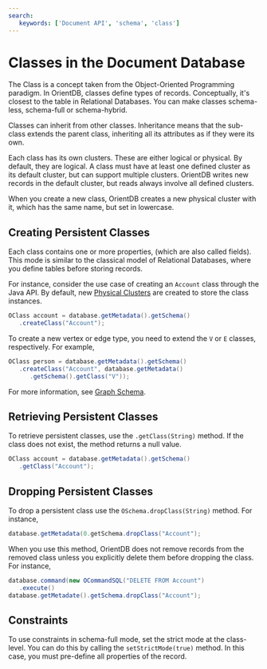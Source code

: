 ```yaml
---
search:
   keywords: ['Document API', 'schema', 'class']
---
```


# Classes in the Document Database

The Class is a concept taken from the Object-Oriented Programming paradigm.  In OrientDB, classes define types of records.  Conceptually, it's closest to the table in Relational Databases.  You can make classes schema-less, schema-full or schema-hybrid.

Classes can inherit from other classes.  Inheritance means that the sub-class extends the parent class, inheriting all its attributes as if they were its own.

Each class has its own clusters.  These are either logical or physical.  By default, they are logical.  A class must have at least one defined cluster as its default cluster, but can support multiple clusters.  OrientDB writes new records in the default cluster, but reads always involve all defined clusters.

When you create a new class, OrientDB creates a new physical cluster with it, which has the same name, but set in lowercase.


## Creating Persistent Classes

Each class contains one or more properties, (which are also called fields).  This mode is similar to the classical model of Relational Databases, where you define tables before storing records.

For instance, consider the use case of creating an `Account` class through the Java API.  By default, new [Physical Clusters](Concepts.md#cluster) are created to store the class instances.

```java
OClass account = database.getMetadata().getSchema()
   .createClass("Account");
```

To create a new vertex or edge type, you need to extend the `V` or `E` classes, respectively.  For example,

```java
OClass person = database.getMetadata().getSchema()
   .createClass("Account", database.getMetadata()
      .getSchema().getClass("V"));
```

For more information, see [Graph Schema](Graph-Schema.md).

## Retrieving Persistent Classes

To retrieve persistent classes, use the `.getClass(String)` method.  If the class does not exist, the method returns a null value.

```java
OClass account = database.getMetadata().getSchema()
   .getClass("Account");
```

## Dropping Persistent Classes

To drop a persistent class use the `OSchema.dropClass(String)` method.  For instance,

```java
database.getMetadata(0.getSchema.dropClass("Account");
```

When you use this method, OrientDB does not remove records from the removed class unless you explicitly delete them before dropping the class.  For instance,

```java
database.command(new OCommandSQL("DELETE FROM Account")
   .execute()
database.getMetadate().getSchema.dropClass("Account");
```

## Constraints

To use constraints in schema-full mode, set the strict mode at the class-level.  You can do this by calling the `setStrictMode(true)` method.  In this case, you must pre-define all properties of the record.


